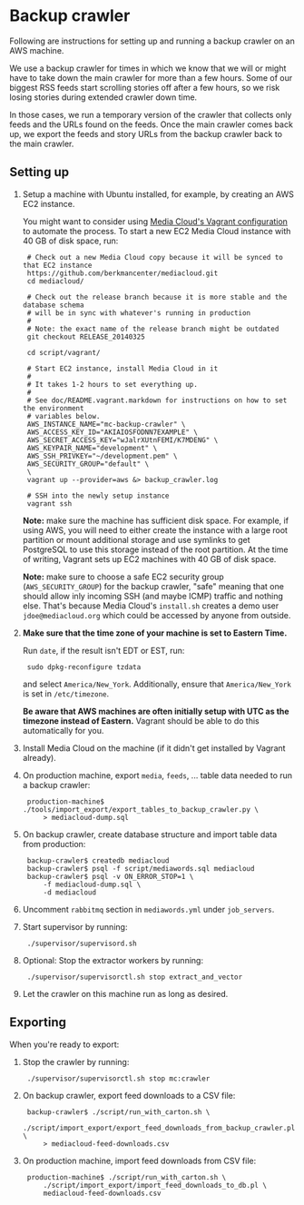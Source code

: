 # Backup crawler

Following are instructions for setting up and running a backup crawler on an AWS machine.

We use a backup crawler for times in which we know that we will or might have to take down the main crawler for more than a few hours. Some of our biggest RSS feeds start scrolling stories off after a few hours, so we risk losing stories during extended crawler down time.

In those cases, we run a temporary version of the crawler that collects only feeds and the URLs found on the feeds. Once the main crawler comes back up, we export the feeds and story URLs from the backup crawler back to the main crawler.

## Setting up

1. Setup a machine with Ubuntu installed, for example, by creating an AWS EC2 instance.

    You might want to consider using [Media Cloud's Vagrant configuration](README.vagrant.markdown) to automate the process. To start a new EC2 Media Cloud instance with 40 GB of disk space, run:

        # Check out a new Media Cloud copy because it will be synced to that EC2 instance
        https://github.com/berkmancenter/mediacloud.git
        cd mediacloud/

        # Check out the release branch because it is more stable and the database schema
        # will be in sync with whatever's running in production
        #
        # Note: the exact name of the release branch might be outdated
        git checkout RELEASE_20140325

        cd script/vagrant/

        # Start EC2 instance, install Media Cloud in it
        #
        # It takes 1-2 hours to set everything up.
        #
        # See doc/README.vagrant.markdown for instructions on how to set the environment
        # variables below.
        AWS_INSTANCE_NAME="mc-backup-crawler" \
        AWS_ACCESS_KEY_ID="AKIAIOSFODNN7EXAMPLE" \
        AWS_SECRET_ACCESS_KEY="wJalrXUtnFEMI/K7MDENG" \
        AWS_KEYPAIR_NAME="development" \
        AWS_SSH_PRIVKEY="~/development.pem" \
        AWS_SECURITY_GROUP="default" \
        \
        vagrant up --provider=aws &> backup_crawler.log

        # SSH into the newly setup instance
        vagrant ssh

    **Note:** make sure the machine has sufficient disk space. For example, if using AWS, you will need to either create the instance with a large root partition or mount additional storage and use symlinks to get PostgreSQL to use this storage instead of the root partition. At the time of writing, Vagrant sets up EC2 machines with 40 GB of disk space.

    **Note:** make sure to choose a safe EC2 security group (`AWS_SECURITY_GROUP`) for the backup crawler, "safe" meaning that one should allow inly incoming SSH (and maybe ICMP) traffic and nothing else. That's because Media Cloud's `install.sh` creates a demo user `jdoe@mediacloud.org` which could be accessed by anyone from outside.

2. **Make sure that the time zone of your machine is set to Eastern Time.**

    Run `date`, if the result isn't EDT or EST, run:

        sudo dpkg-reconfigure tzdata

    and select `America/New_York`. Additionally, ensure that `America/New_York` is set in `/etc/timezone`.

    **Be aware that AWS machines are often initially setup with UTC as the timezone instead of Eastern.** Vagrant should be able to do this automatically for you.

3. Install Media Cloud on the machine (if it didn't get installed by Vagrant already).

4. On production machine, export `media`, `feeds`, ... table data needed to run a backup crawler:

		production-machine$ ./tools/import_export/export_tables_to_backup_crawler.py \
			> mediacloud-dump.sql

5. On backup crawler, create database structure and import table data from production:

		backup-crawler$ createdb mediacloud
		backup-crawler$ psql -f script/mediawords.sql mediacloud
		backup-crawler$ psql -v ON_ERROR_STOP=1 \
			-f mediacloud-dump.sql \
			-d mediacloud

6. Uncomment `rabbitmq` section in `mediawords.yml` under `job_servers`.

7. Start supervisor by running:

        ./supervisor/supervisord.sh

8. Optional: Stop the extractor workers by running:

        ./supervisor/supervisorctl.sh stop extract_and_vector

9. Let the crawler on this machine run as long as desired.

## Exporting

When you're ready to export:

1. Stop the crawler by running:

        ./supervisor/supervisorctl.sh stop mc:crawler

2. On backup crawler, export feed downloads to a CSV file:

		backup-crawler$ ./script/run_with_carton.sh \
			./script/import_export/export_feed_downloads_from_backup_crawler.pl \
			> mediacloud-feed-downloads.csv

3. On production machine, import feed downloads from CSV file:

		production-machine$ ./script/run_with_carton.sh \
			./script/import_export/import_feed_downloads_to_db.pl \
			mediacloud-feed-downloads.csv
